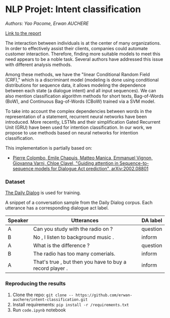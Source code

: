 

# NLP Projet: Intent classification


_Authors: Yao Pacome, Erwan AUCHERE_

[Link to the report](https://www.overleaf.com/8533345687jrjfdvwmhmty)

The interaction between individuals is at the center of many organizations. In order to effectively assist their clients, companies could automate customer interaction. Therefore, finding more suitable models to meet this need appears to be a noble task. Several authors have addressed this issue with different analysis methods. 

Among these methods, we have the "linear Conditional Random Field (CRF)," which is a discriminant model (modeling is done using conditional distributions for sequence data, it allows modeling the dependence between each state (a dialogue intent) and all input sequences). We can also mention classification algorithm methods for short texts, Bag-of-Words (BoW), and  Continuous Bag-of-Words (CBoW) trained via a SVM model.

To take into account the complex dependencies between words in the representation of a statement, recurrent neural networks have been introduced. More recently, LSTMs and their simplification Gated Recurrent Unit (GRU) have been used for intention classification. In our work, we propose to use methods based on neural networks for intention classification.


This implementation is partially based on:
- [Pierre Colombo, Emile Chapuis, Matteo Manica, Emmanuel Vignon, Giovanna Varni, Chloe Clavel, "Guiding attention in Sequence-to-sequence models for Dialogue Act prediction", arXiv:2002.08801](https://arxiv.org/abs/2002.08801)


### Dataset

[The Daily Dialog](https://huggingface.co/datasets/daily_dialog) is used for training.

A snippet of a conversation sample from the Daily Dialog corpus. Each utterance has a corresponding dialogue act label.

| Speaker |Utterances |DA label
| -------- | -------- |-------- |
| A | Can you study with the radio on ? | question|
| B | No , I listen to background music . | inform|
| A | What is the difference ?  | question|
| B | The radio has too many comerials. | inform|
| A | That's true , but then you have to buy a record player . | inform|


### Reproducing the results

1. Clone the repo: `git clone -- https://github.com/erwan-auchere/intent-classification.git`
2. Install requirements: `pip install -r /requirements.txt`
3. Run `code.ipynb` notebook
